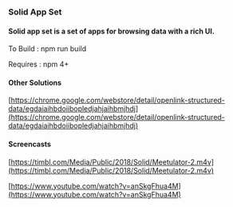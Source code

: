 ### **Solid App Set**

#### Solid app set is a set of apps for browsing data with a rich UI.

To Build : npm run build

Requires : npm 4+

#### Other Solutions

[https://chrome.google.com/webstore/detail/openlink-structured-data/egdaiaihbdoiibopledjahjaihbmjhdj](https://chrome.google.com/webstore/detail/openlink-structured-data/egdaiaihbdoiibopledjahjaihbmjhdj)

#### Screencasts

[https://timbl.com/Media/Public/2018/Solid/Meetulator-2.m4v](https://timbl.com/Media/Public/2018/Solid/Meetulator-2.m4v)

[https://www.youtube.com/watch?v=anSkgFhua4M](https://www.youtube.com/watch?v=anSkgFhua4M)



